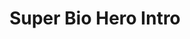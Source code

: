 ---
layout: entry
title: Super Bio Hero Intro
organization: RTR
usagedate: 2020
language: rt
fulltitle: Super Bio Hero Intro 
watermark: RTR
---